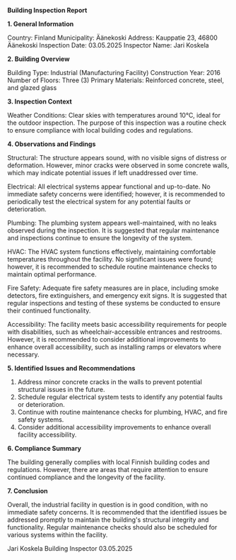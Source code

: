  **Building Inspection Report**

**1. General Information**

Country: Finland
Municipality: Äänekoski
Address: Kauppatie 23, 46800 Äänekoski
Inspection Date: 03.05.2025
Inspector Name: Jari Koskela

**2. Building Overview**

Building Type: Industrial (Manufacturing Facility)
Construction Year: 2016
Number of Floors: Three (3)
Primary Materials: Reinforced concrete, steel, and glazed glass

**3. Inspection Context**

Weather Conditions: Clear skies with temperatures around 10°C, ideal for the outdoor inspection. The purpose of this inspection was a routine check to ensure compliance with local building codes and regulations.

**4. Observations and Findings**

Structural: The structure appears sound, with no visible signs of distress or deformation. However, minor cracks were observed in some concrete walls, which may indicate potential issues if left unaddressed over time.

Electrical: All electrical systems appear functional and up-to-date. No immediate safety concerns were identified; however, it is recommended to periodically test the electrical system for any potential faults or deterioration.

Plumbing: The plumbing system appears well-maintained, with no leaks observed during the inspection. It is suggested that regular maintenance and inspections continue to ensure the longevity of the system.

HVAC: The HVAC system functions effectively, maintaining comfortable temperatures throughout the facility. No significant issues were found; however, it is recommended to schedule routine maintenance checks to maintain optimal performance.

Fire Safety: Adequate fire safety measures are in place, including smoke detectors, fire extinguishers, and emergency exit signs. It is suggested that regular inspections and testing of these systems be conducted to ensure their continued functionality.

Accessibility: The facility meets basic accessibility requirements for people with disabilities, such as wheelchair-accessible entrances and restrooms. However, it is recommended to consider additional improvements to enhance overall accessibility, such as installing ramps or elevators where necessary.

**5. Identified Issues and Recommendations**

1. Address minor concrete cracks in the walls to prevent potential structural issues in the future.
2. Schedule regular electrical system tests to identify any potential faults or deterioration.
3. Continue with routine maintenance checks for plumbing, HVAC, and fire safety systems.
4. Consider additional accessibility improvements to enhance overall facility accessibility.

**6. Compliance Summary**

The building generally complies with local Finnish building codes and regulations. However, there are areas that require attention to ensure continued compliance and the longevity of the facility.

**7. Conclusion**

Overall, the industrial facility in question is in good condition, with no immediate safety concerns. It is recommended that the identified issues be addressed promptly to maintain the building's structural integrity and functionality. Regular maintenance checks should also be scheduled for various systems within the facility.

Jari Koskela
Building Inspector
03.05.2025